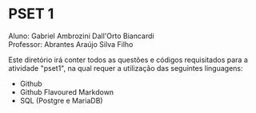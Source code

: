 # PSET 1

Aluno: Gabriel Ambrozini Dall'Orto Biancardi  
Professor: Abrantes Araújo Silva Filho

Este diretório irá conter todos as questões e códigos requisitados para a atividade "pset1", na qual requer a utilização das seguintes linguagens:

* Github
* Github Flavoured Markdown
* SQL (Postgre e MariaDB)

